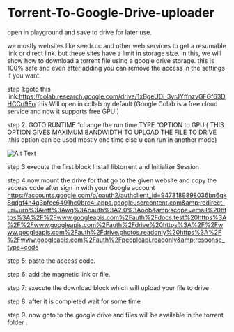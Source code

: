 # Torrent-To-Google-Drive-uploader
open in playground and save to drive for later use.

we mostly websites like seedr.cc and other web services to get a resumable link or direct link. but these sites have a limit in storage size. 
in this, we will show how to download a torrent file using a google drive storage.  this is 100% safe and even after adding you can remove the access in the settings if you want. 

step 1:goto this link:https://colab.research.google.com/drive/1xBgeUDi_3yrJYffnzvGFGf63DHCCo9Eo this Will open in collab by default (Google Colab is a free cloud service and now it supports free GPU!)

step 2: GOTO RUNTIME   “change the run time TYPE “OPTION  to GPU.( THIS OPTION GIVES MAXIMUM BANDWIDTH TO UPLOAD THE FILE TO DRIVE .this option can be used mostly one time else u can run in another mode)  

![Alt Text](https://mhdyazin.files.wordpress.com/2019/11/fireshot-capture-004-copy-of-torrent-to-google-drive-downloader-colaboratory_-colab.research.google.com_.png?w=775)

step 3:execute the first block Install libtorrent and Initialize Session

step 4:now mount the drive for that go to the given website and copy the access code after sign in with your Google account  https://accounts.google.com/o/oauth2/authclient_id=9473189898036bn6qk8qdgf4n4g3pfee6491hc0brc4i.apps.googleusercontent.com&amp;redirect_uri=urn%3Aietf%3Awg%3Aoauth%3A2.0%3Aoob&amp;scope=email%20https%3A%2F%2Fwww.googleapis.com%2Fauth%2Fdocs.test%20https%3A%2F%2Fwww.googleapis.com%2Fauth%2Fdrive%20https%3A%2F%2Fwww.googleapis.com%2Fauth%2Fdrive.photos.readonly%20https%3A%2F%2Fwww.googleapis.com%2Fauth%2Fpeopleapi.readonly&amp;response_type=code  

step 5: paste the access code. 

step 6: add the magnetic link or file. 

step 7: execute the download block which will upload your file to drive 

step 8: after it is completed wait for some time 

step 9: now goto to the google drive and files will be available in the torrent folder . 

